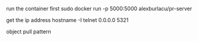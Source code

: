 run the container first
sudo docker run -p 5000:5000 alexburlacu/pr-server

get the ip address
hostname -I
telnet 0.0.0.0 5321

object pull pattern
